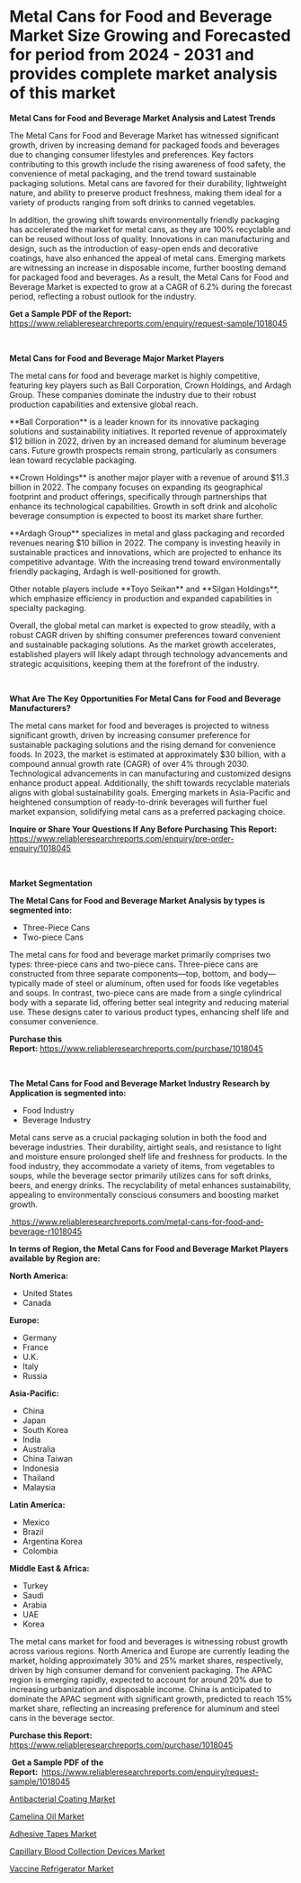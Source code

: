 <p><h1>Metal Cans for Food and Beverage Market Size Growing and Forecasted for period from 2024 - 2031 and provides complete market analysis of this market</h1></p><p><strong>Metal Cans for Food and Beverage Market Analysis and Latest Trends</strong></p>
<p><p>The Metal Cans for Food and Beverage Market has witnessed significant growth, driven by increasing demand for packaged foods and beverages due to changing consumer lifestyles and preferences. Key factors contributing to this growth include the rising awareness of food safety, the convenience of metal packaging, and the trend toward sustainable packaging solutions. Metal cans are favored for their durability, lightweight nature, and ability to preserve product freshness, making them ideal for a variety of products ranging from soft drinks to canned vegetables.</p><p>In addition, the growing shift towards environmentally friendly packaging has accelerated the market for metal cans, as they are 100% recyclable and can be reused without loss of quality. Innovations in can manufacturing and design, such as the introduction of easy-open ends and decorative coatings, have also enhanced the appeal of metal cans. Emerging markets are witnessing an increase in disposable income, further boosting demand for packaged food and beverages. As a result, the Metal Cans for Food and Beverage Market is expected to grow at a CAGR of 6.2% during the forecast period, reflecting a robust outlook for the industry.</p></p>
<p><strong>Get a Sample PDF of the Report:&nbsp;</strong> <a href="https://www.reliableresearchreports.com/enquiry/request-sample/1018045?utm_campaign=2002&utm_medium=2&utm_source=Github&utm_content=ia&utm_term=26122024&utm_id=metal-cans-for-food-and-beverage">https://www.reliableresearchreports.com/enquiry/request-sample/1018045</a></p>
<p>&nbsp;</p>
<p><strong>Metal Cans for Food and Beverage Major Market Players</strong></p>
<p><p>The metal cans for food and beverage market is highly competitive, featuring key players such as Ball Corporation, Crown Holdings, and Ardagh Group. These companies dominate the industry due to their robust production capabilities and extensive global reach.</p><p>**Ball Corporation** is a leader known for its innovative packaging solutions and sustainability initiatives. It reported revenue of approximately $12 billion in 2022, driven by an increased demand for aluminum beverage cans. Future growth prospects remain strong, particularly as consumers lean toward recyclable packaging.</p><p>**Crown Holdings** is another major player with a revenue of around $11.3 billion in 2022. The company focuses on expanding its geographical footprint and product offerings, specifically through partnerships that enhance its technological capabilities. Growth in soft drink and alcoholic beverage consumption is expected to boost its market share further.</p><p>**Ardagh Group** specializes in metal and glass packaging and recorded revenues nearing $10 billion in 2022. The company is investing heavily in sustainable practices and innovations, which are projected to enhance its competitive advantage. With the increasing trend toward environmentally friendly packaging, Ardagh is well-positioned for growth.</p><p>Other notable players include **Toyo Seikan** and **Silgan Holdings**, which emphasize efficiency in production and expanded capabilities in specialty packaging. </p><p>Overall, the global metal can market is expected to grow steadily, with a robust CAGR driven by shifting consumer preferences toward convenient and sustainable packaging solutions. As the market growth accelerates, established players will likely adapt through technology advancements and strategic acquisitions, keeping them at the forefront of the industry.</p></p>
<p>&nbsp;</p>
<p><strong>What Are The Key Opportunities For Metal Cans for Food and Beverage Manufacturers?</strong></p>
<p><p>The metal cans market for food and beverages is projected to witness significant growth, driven by increasing consumer preference for sustainable packaging solutions and the rising demand for convenience foods. In 2023, the market is estimated at approximately $30 billion, with a compound annual growth rate (CAGR) of over 4% through 2030. Technological advancements in can manufacturing and customized designs enhance product appeal. Additionally, the shift towards recyclable materials aligns with global sustainability goals. Emerging markets in Asia-Pacific and heightened consumption of ready-to-drink beverages will further fuel market expansion, solidifying metal cans as a preferred packaging choice.</p></p>
<p><strong>Inquire or Share Your Questions If Any Before Purchasing This Report:</strong> <a href="https://www.reliableresearchreports.com/enquiry/pre-order-enquiry/1018045?utm_campaign=2002&utm_medium=2&utm_source=Github&utm_content=ia&utm_term=26122024&utm_id=metal-cans-for-food-and-beverage">https://www.reliableresearchreports.com/enquiry/pre-order-enquiry/1018045</a></p>
<p>&nbsp;</p>
<p><strong>Market Segmentation</strong></p>
<p><strong>The Metal Cans for Food and Beverage Market Analysis by types is segmented into:</strong></p>
<p><ul><li>Three-Piece Cans</li><li>Two-piece Cans</li></ul></p>
<p><p>The metal cans for food and beverage market primarily comprises two types: three-piece cans and two-piece cans. Three-piece cans are constructed from three separate components—top, bottom, and body—typically made of steel or aluminum, often used for foods like vegetables and soups. In contrast, two-piece cans are made from a single cylindrical body with a separate lid, offering better seal integrity and reducing material use. These designs cater to various product types, enhancing shelf life and consumer convenience.</p></p>
<p><strong>Purchase this Report:&nbsp;</strong><a href="https://www.reliableresearchreports.com/purchase/1018045?utm_campaign=2002&utm_medium=2&utm_source=Github&utm_content=ia&utm_term=26122024&utm_id=metal-cans-for-food-and-beverage">https://www.reliableresearchreports.com/purchase/1018045</a></p>
<p>&nbsp;</p>
<p><strong>The Metal Cans for Food and Beverage Market Industry Research by Application is segmented into:</strong></p>
<p><ul><li>Food Industry</li><li>Beverage Industry</li></ul></p>
<p><p>Metal cans serve as a crucial packaging solution in both the food and beverage industries. Their durability, airtight seals, and resistance to light and moisture ensure prolonged shelf life and freshness for products. In the food industry, they accommodate a variety of items, from vegetables to soups, while the beverage sector primarily utilizes cans for soft drinks, beers, and energy drinks. The recyclability of metal enhances sustainability, appealing to environmentally conscious consumers and boosting market growth.</p></p>
<p><a href="https://www.reliableresearchreports.com/metal-cans-for-food-and-beverage-r1018045?utm_campaign=2002&utm_medium=2&utm_source=Github&utm_content=ia&utm_term=26122024&utm_id=metal-cans-for-food-and-beverage">&nbsp;https://www.reliableresearchreports.com/metal-cans-for-food-and-beverage-r1018045</a></p>
<p><strong>In terms of Region, the Metal Cans for Food and Beverage Market Players available by Region are:</strong></p>
<p>
    <p> <strong> North America: </strong>
        <ul>
            <li>United States</li>
            <li>Canada</li>
        </ul>
        </p> 
    <p> <strong> Europe: </strong>
        <ul>
            <li>Germany</li>
            <li>France</li>
            <li>U.K.</li>
            <li>Italy</li>
            <li>Russia</li>
        </ul>
        </p> 
    <p> <strong> Asia-Pacific: </strong>
        <ul>
            <li>China</li>
            <li>Japan</li>
            <li>South Korea</li>
            <li>India</li>
            <li>Australia</li>
            <li>China Taiwan</li>
            <li>Indonesia</li>
            <li>Thailand</li>
            <li>Malaysia</li>
        </ul>
        </p> 
    <p> <strong> Latin America: </strong>
        <ul>
            <li>Mexico</li>
            <li>Brazil</li>
            <li>Argentina Korea</li>
            <li>Colombia</li>
        </ul>
        </p> 
    <p> <strong> Middle East & Africa: </strong>
        <ul>
            <li>Turkey</li>
            <li>Saudi</li>
            <li>Arabia</li>
            <li>UAE</li>
            <li>Korea</li>
        </ul>
    </p>
    </p>
<p><p>The metal cans market for food and beverages is witnessing robust growth across various regions. North America and Europe are currently leading the market, holding approximately 30% and 25% market shares, respectively, driven by high consumer demand for convenient packaging. The APAC region is emerging rapidly, expected to account for around 20% due to increasing urbanization and disposable income. China is anticipated to dominate the APAC segment with significant growth, predicted to reach 15% market share, reflecting an increasing preference for aluminum and steel cans in the beverage sector.</p></p>
<p><strong>Purchase this Report: </strong><a href="https://www.reliableresearchreports.com/purchase/1018045?utm_campaign=2002&utm_medium=2&utm_source=Github&utm_content=ia&utm_term=26122024&utm_id=metal-cans-for-food-and-beverage">https://www.reliableresearchreports.com/purchase/1018045</a></p>
<p>&nbsp;<strong>Get a Sample PDF of the Report:&nbsp;&nbsp;</strong><a href="https://www.reliableresearchreports.com/enquiry/request-sample/1018045?utm_campaign=2002&utm_medium=2&utm_source=Github&utm_content=ia&utm_term=26122024&utm_id=metal-cans-for-food-and-beverage">https://www.reliableresearchreports.com/enquiry/request-sample/1018045</a></p>
<p><strong></strong></p>
<p><p><a href="https://www.linkedin.com/pulse/a-mkt-nova-vc8zf?utm_campaign=2002&utm_medium=2&utm_source=Github&utm_content=ia&utm_term=26122024&utm_id=metal-cans-for-food-and-beverage">Antibacterial Coating Market</a></p><p><a href="https://www.linkedin.com/pulse/global-camelina-oil-market-focus-application-end-use-industry-xs8te?utm_campaign=2002&utm_medium=2&utm_source=Github&utm_content=ia&utm_term=26122024&utm_id=metal-cans-for-food-and-beverage">Camelina Oil Market</a></p><p><a href="https://www.linkedin.com/pulse/significant-competition-expected-adhesive-tapes-market-over-8t6sf?utm_campaign=2002&utm_medium=2&utm_source=Github&utm_content=ia&utm_term=26122024&utm_id=metal-cans-for-food-and-beverage">Adhesive Tapes Market</a></p><p><a href="https://www.linkedin.com/pulse/rapid-growth-global-capillary-blood-collection-devices-market-docaf?utm_campaign=2002&utm_medium=2&utm_source=Github&utm_content=ia&utm_term=26122024&utm_id=metal-cans-for-food-and-beverage">Capillary Blood Collection Devices Market</a></p><p><a href="https://www.linkedin.com/pulse/future-vaccine-refrigerator-market-growth-predictions-cagr-lz9gf?utm_campaign=2002&utm_medium=2&utm_source=Github&utm_content=ia&utm_term=26122024&utm_id=metal-cans-for-food-and-beverage">Vaccine Refrigerator Market</a></p></p>